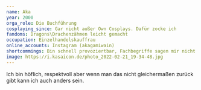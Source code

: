 ```yaml
---
name: Aka
year: 2000
orga_role: Die Buchführung
cosplaying_since: Gar nicht außer Own Cosplays. Dafür zocke ich
fandoms: Dragons\Drachenzähmen leicht gemacht
occupation: Einzelhandelskauffrau
online_accounts: Instagram (akagamiwain)
shortcommings: Bin schnell provoziertbar, Fachbegriffe sagen mir nicht immer was, bin Perfektionistin und kann nicht schwer heben.
image: https://i.kasaicon.de/photo_2022-02-21_19-34-48.jpg
---
```

Ich bin höflich, respektvoll aber wenn man das nicht gleichermaßen zurück gibt kann ich auch anders sein.

